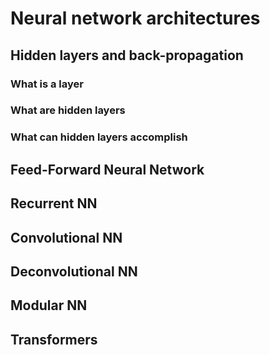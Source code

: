 # Neural network architectures

## Hidden layers and back-propagation

### What is a layer

### What are hidden layers

### What can hidden layers accomplish

## Feed-Forward Neural Network

## Recurrent NN

## Convolutional NN

## Deconvolutional NN

## Modular NN

## Transformers



